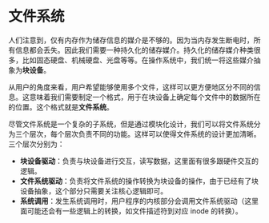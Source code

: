 # 文件系统

人们注意到，仅有内存作为储存信息的媒介是不够的。因为当内存发生断电时，所有信息都会丢失。因此我们需要一种持久化的储存媒介。持久化的储存媒介种类很多，比如固态硬盘、机械硬盘、光盘等等。在操作系统中，我们统一将这些媒介抽象为**块设备**。

从用户的角度来看，用户希望能够使用多个文件，这样可以更方便地区分不同的信息。这意味着我们需要制定一个格式，用于在块设备上确定每个文件中的数据所在的位置。这个格式就是**文件系统**。

尽管文件系统是一个复杂的子系统，但是通过模块化设计，我们可以将文件系统分为三个层次，每个层次负责不同的功能。这样可以使得文件系统的设计更加清晰。三个层次分别为：

- **块设备驱动**：负责与块设备进行交互，读写数据，这里面有很多跟硬件交互的逻辑。
- **文件系统驱动**：负责将文件系统的操作转换为块设备的操作，由于已经有了块设备抽象，这个部分只需要关注核心逻辑即可。
- **系统调用**：发生系统调用时，用户程序的内核部分会调用文件系统驱动（这里面可能还会有一些逻辑上的转换，如文件描述符到对应 inode 的转换）。
